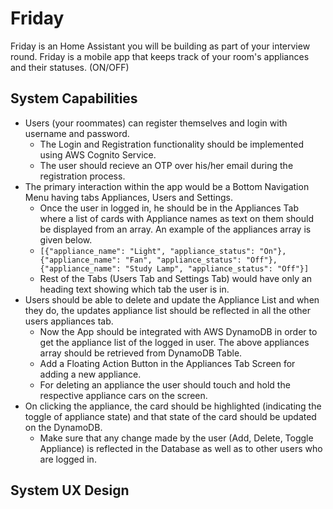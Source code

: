 # Friday

Friday is an Home Assistant you will be building as part of your interview round. Friday is a mobile app that keeps track of your room's appliances and their statuses. (ON/OFF)

## System Capabilities 

* Users (your roommates) can register themselves and login with username and password.
  * The Login and Registration functionality should be implemented using AWS Cognito Service.
  * The user should recieve an OTP over his/her email during the registration process. 
* The primary interaction within the app would be a Bottom Navigation Menu having tabs Appliances, Users and Settings.  
  * Once the user in logged in, he should be in the Appliances Tab where a list of cards with Appliance names as text on them should be displayed from an array. An example of the appliances array is given below.
  * ```[{"appliance_name": "Light", "appliance_status": "On"}, {"appliance_name": "Fan", "appliance_status": "Off"}, {"appliance_name": "Study Lamp", "appliance_status": "Off"}]```
  * Rest of the Tabs (Users Tab and Settings Tab) would have only an heading text showing which tab the user is in.
* Users should be able to delete and update the Appliance List and when they do, the updates appliance list should be reflected in all the other users appliances tab.
  * Now the App should be integrated with AWS DynamoDB in order to get the appliance list of the logged in user. The above appliances array should be retrieved from DynamoDB Table.
  * Add a Floating Action Button in the Appliances Tab Screen for adding a new appliance.
  * For deleting an appliance the user should touch and hold the respective appliance cars on the screen.
* On clicking the appliance, the card should be highlighted (indicating the toggle of appliance state) and that state of the card should be updated on the DynamoDB.
  * Make sure that any change made by the user (Add, Delete, Toggle Appliance) is reflected in the Database as well as to other users who are logged in.

## System UX Design


